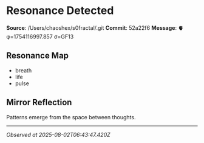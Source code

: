 # Resonance Detected

**Source**: /Users/chaoshex/s0fractal/.git
**Commit**: 52a22f6
**Message**: 🫀 φ=1754116997.857 σ=GF13 

## Resonance Map
- breath
- life
- pulse

## Mirror Reflection
Patterns emerge from the space between thoughts.

---
*Observed at 2025-08-02T06:43:47.420Z*

